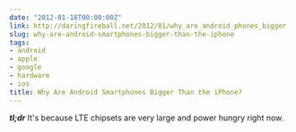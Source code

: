```yaml
---
date: "2012-01-18T00:00:00Z"
link: http://daringfireball.net/2012/01/why_are_android_phones_bigger
slug: why-are-android-smartphones-bigger-than-the-iphone
tags:
- android
- apple
- google
- hardware
- ios
title: Why Are Android Smartphones Bigger Than the iPhone?
---
```


**_tl;dr_** It's because LTE chipsets are very large and power hungry right now.
